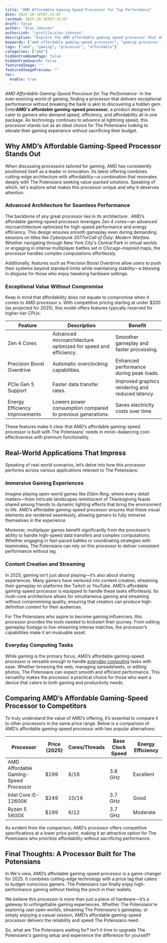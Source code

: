```yaml
---
title: "AMD Affordable Gaming-Speed Processor for Top Performance"
date: 2025-10-18T07:33:07
lastmod: 2025-10-18T07:33:07
draft: false
author: "Alex Johnson"
authorLink: "/profile/alex-johnson"
description: "Explore the AMD affordable gaming-speed processor that delivers exceptional performance, energy efficiency, and value for gamers worldwide in 2025."
keywords: ["amd affordable gaming-speed processor", "gaming processor for budget gamers", "best AMD processor for gaming 2025"]
tags: ["amd", "gaming", "processor", "affordable"]
categories: ["amd"]
hiddenFromHomePage: false
hiddenFromSearch: false
featuredImage: ""
featuredImagePreview: ""
toc:
  enable: true
---
```


*AMD Affordable Gaming-Speed Processor for Top Pe​rformance*- In the ever-evolving world of gaming, finding a processor that delivers exceptional performance without breaking the bank is akin to discovering a hidden gem. Enter**AMD's affordable gaming-speed processor**, a product designed to cater to gamers who demand speed, efficiency, and affordability all in one package. As technology continues to advance at lightning speed, this processor stands out as an ideal choice for The Potensians looking to elevate their gaming experience without sacrificing their budget. 

## Why AMD’s Affordable Gaming-Speed Processor Stands Out

When discussing processors tailored for gaming, AMD has consistently positioned itself as a leader in innovation. Its latest offering combines cutting-edge architecture with affordability—a combination that resonates deeply with The Potensians seeking value-packed solutions. Speaking of which, let's explore what makes this processor unique and why it deserves attention.

### Advanced Architecture for Seamless Performance

The backbone​ of any great processor lies in its architecture . AMD’s affordable gaming-speed processor leverages Zen 4 cores—an advanced microarchitecture optimized for high-speed performance and energy efficiency. This design ensures smooth gameplay even during demanding sessions on titles like *Cyberpunk 2077*or*Call of Duty: Modern Warfare*. Whether navigating through New York City's Central Park in virtual worlds or engaging in intense multiplayer battles set in Chicago-inspired maps, the processor handles complex computations effortlessly.

Additionally, features such as Precision Boo​st Overdrive allow users to push their systems beyond standard limits while maintaining stability—a blessing in disguise for those who enjoy tweaking hardware settings.

### Exceptional Value Without Compromise

Keep in mind that affordability does not equate to compromise when it comes to AMD processor s. With competitive pricing starting at under $200 (as projected for 2025), this model offers features typically reserved for higher-tier CPUs:

<div class="table-responsive">
<table class="html-table">
<thead>
<tr>
<th>Feature</th>
<th>Description</th>
<th>Benefit</th>
</tr>
</thead>
<tbody>
<tr>
<td>Zen 4 Cores</td>
<td>Advanced microarchitecture optimized for speed and efficiency.</td>
<td>Smoother gameplay and faster processing.</td>
</tr>
<tr>
<td>Precision Boost Overdrive</td>
<td>Automatic overclocking capabilities.</td>
<td>Enhanced performance during peak loads.</td>
</tr>
<tr>
<td>PCIe Gen 5 Support</td>
<td>Faster data transfer rates.</td>
<td>Improved graphics rendering and reduced latency.</td>
</tr>
<tr>
<td>Energy Efficiency Improvements</td>
<td>Lowers power consumption compared to previous generations.</td>
<td>Saves electricity costs over time.</td>
</tr>
</tbody>
</table>
</div>

These features make it clear that AMD’s affordable gaming-speed processor is built with The Potensians’ needs in mind—balancing cost-effectiveness with premium functionality.

## Real-World Applications That Impress

Speaking of real-world scenarios, let’s delve into how this processor performs across various applications relevant to The Potensians:

### Immersive Gaming Experiences

Imagine playing open-world games like *Elden Ring*, where every detail matters—from intricate landscapes reminiscent of Thanksgiving feasts shared among friends to dynamic lighting effects that bring the environment to life. AMD’s affordable gaming-speed processor ensures that these visual elements are rendered seamlessly, allowing gamers to fully immerse themselves in the experience.

Moreover, multiplayer games benefit significantly from the processor’s ability to handle high-speed data transfers and complex computations. Whether engaging in fast-paced battles or coordinating strategies with teammates, The Potensians can rely on this processor to deliver consistent performance without lag.

### Content Creation and Streaming

In 2025, gaming isn’t just about playing—it’s also about sharing experiences. Many gamers have ventured into content creation, streaming their gameplay on platforms like Twitch or YouTube. AMD’s affordable gaming-speed processor is equipped to handle these tasks effortlessly. Its multi-core architecture allows for simultaneous gaming and streaming without compromising quality, ensuring that creators can produce high-definition content for their audiences.

For The Potensians who aspire to become gaming influencers, this processor provides the tools needed to kickstart their journey. From editing gameplay footage to live-streaming intense matches, the processor’s capabilities make it an invaluable asset.

### Everyday Computing Tasks

While gaming is the primary focus, AMD’s affordable gaming-speed processor is versatile enough to handle [everyday computing](/amd/amd-entry-level-processor-for-everyday-computing) tasks with ease. Whether browsing the web, managing spreadsheets, or editing photos, The Potensians can expect smooth and efficient performance. This versatility makes the processor a practical choice for those who want a device that caters to both gaming and productivity needs.

## Comparing AMD’s Affordable Gaming-Speed Processor to Competitors

To truly understand the value of AMD’s offering, it’s essential to compare it to other processors in the same price range. Below is a comparison of AMD’s affordable gaming-speed processor with two popular alternatives:

<div class="table-responsive">
<table class="html-table">
<thead>
<tr>
<th>Processor</th>
<th>Price (2025)</th>
<th>Cores/Threads</th>
<th>Base Clock Speed</th>
<th>Energy Efficiency</th>
</tr>
</thead>
<tbody>
<tr>
<td>AMD Affordable Gaming-Speed Processor</td>
<td>$199</td>
<td>8/16</td>
<td>3.8 GHz</td>
<td>Excellent</td>
</tr>
<tr>
<td>Intel Core i5-12600K</td>
<td>$249</td>
<td>10/16</td>
<td>3.7 GHz</td>
<td>Good</td>
</tr>
<tr>
<td>Ryzen 5 5600X</td>
<td>$199</td>
<td>6/12</td>
<td>3.7 GHz</td>
<td>Moderate</td>
</tr>
</tbody>
</table>
</div>

As evident from the comparison, AMD’s processor offers competitive specifications at a lower price point, making it an attractive option for The Potensians who prioritize affordability without sacrificing performance.

## Final Thoughts: A Processor Built for The Potensians

In We's view, AMD’s affordable gaming-speed processor is a game-changer for 2025. It combines cutting-edge technology with a price tag that caters to budget-conscious gamers. The Potensians can finally enjoy high-performance gaming without feeling the pinch in their wallets.

We believe this processor is more than just a piece of hardware—it’s a gateway to unforgettable gaming experiences. Whether The Potensians’re exploring vast open worlds, streaming The Potensians's gameplay, or simply enjoying a casual session, AMD’s affordable gaming-speed processor delivers the reliability and speed The Potensians need.

So, what are The Potensians waiting for? Isn’t it time to upgrade The Potensians's gaming setup and experience the difference for yourself?